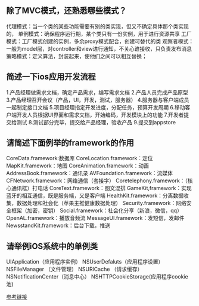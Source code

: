 ## 除了MVC模式，还熟悉哪些模式？

代理模式：当一个类的某些功能需要有别的类实现，但又不确定具体那个类实现的，
单例模式：确保程序运行期，某个类只有一份实例，用于进行资源共享
工厂模式：工厂模式创建的实例，多余proxy模式配合，创建可替代的类
观察者模式：一般为model层，对controller和view进行通知，不关心谁接收，只负责发布消息
策略模式：定义算法，封装起来，使他们之间可以相互替换；


## 简述一下ios应用开发流程 ##

1.产品经理做需求文档，确定产品需求，编写需求文档
2.产品人员完成产品原型
3.产品经理召开会议（产品，UI，开发，测试，服务器）
4.服务器与客户端成员一起制定接口文档
5.项目经理指定开发进度，分配任务，预算开发周期
6.移动客户端开发人员根据UI界面和需求文档，开始编码，开发模块上的功能
7.开发者提交给测试
8.测试部分完毕，提交给产品经理，验收产品
9.提交到appstore

## 请简述下面例举的framework的作用 ##

CoreData.framework:数据库
CoreLocation.framework：定位
MapKit.framework：地图
CoreAnimation.framework：动画
AddressBook.framework：通讯录
AVFoundation.framework：流媒体
CFNetwork.framework：网络通信（套接字）
Coretelephony.framework：（核心通讯框）打电话
CoreText.framework：图文混排
GameKit,framework：实现蓝牙的相互通信，既是服务端，又是客户端
HealthKit.framework：分离数据收集，数据处理和社会化（苹果主推健康数据处理）
Security.framework：网络安全框架（加密，密钥）
Social.framework：社会化分享（新浪，微信，qq）
OpenAL.framework：播放音频流
MessageUI.framework：发短信，发邮件
NewsstandKit.framework：后台下载，推送

## 请举例iOS系统中的单例类 ##

UIApplication（应用程序实例）
NSUserDefaluts（应用程序设置）
NSFileManager （文件管理）
NSURlCache （请求缓存）
NSNotificationCenter（消息中心）
NSHTTPCookieStorage(应用程序cookie池)

[参考链接](https://blog.csdn.net/shenhailiu/article/details/48035651)

